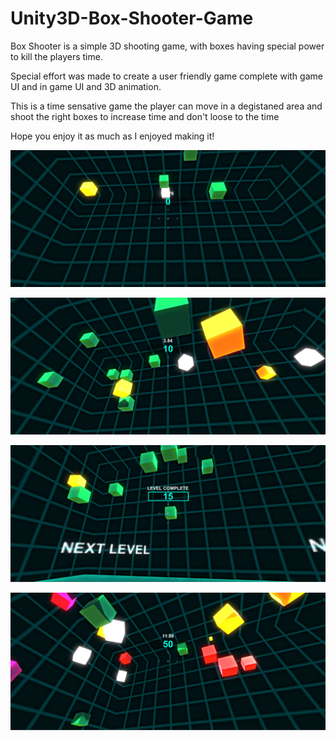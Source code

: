 # Unity3D-Box-Shooter-Game

Box Shooter is a simple 3D shooting game, with boxes having special power to kill the players time. 

Special effort was made to create a user friendly game complete with game UI and in game UI and 3D animation. 

This is a time sensative game the player can move in a degistaned area and shoot the right boxes to increase time and don't loose to the time

Hope you enjoy it as much as I enjoyed making it!

![alt text](https://github.com/Zeppelin1501/Unity3D-Box-Shooter-Game/blob/main/Images/Screenshot%20(9).png)

![alt text](https://github.com/Zeppelin1501/Unity3D-Box-Shooter-Game/blob/main/Images/Screenshot%20(11).png)


![alt text](https://github.com/Zeppelin1501/Unity3D-Box-Shooter-Game/blob/main/Images/Screenshot%20(12).png)


![alt text](https://github.com/Zeppelin1501/Unity3D-Box-Shooter-Game/blob/main/Images/Screenshot%20(13).png)
